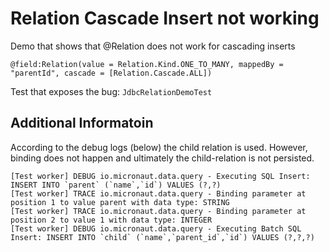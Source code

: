 # Relation Cascade Insert not working

Demo that shows that @Relation does not work for cascading inserts 
```
@field:Relation(value = Relation.Kind.ONE_TO_MANY, mappedBy = "parentId", cascade = [Relation.Cascade.ALL])
```

Test that exposes the bug: `JdbcRelationDemoTest`

## Additional Informatoin
According to the debug logs (below) the child relation is used.
However, binding does not happen and ultimately the child-relation is not persisted. 

```
[Test worker] DEBUG io.micronaut.data.query - Executing SQL Insert: INSERT INTO `parent` (`name`,`id`) VALUES (?,?)
[Test worker] TRACE io.micronaut.data.query - Binding parameter at position 1 to value parent with data type: STRING
[Test worker] TRACE io.micronaut.data.query - Binding parameter at position 2 to value 1 with data type: INTEGER
[Test worker] DEBUG io.micronaut.data.query - Executing Batch SQL Insert: INSERT INTO `child` (`name`,`parent_id`,`id`) VALUES (?,?,?)
```
